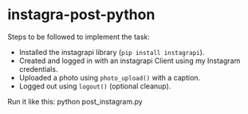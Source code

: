 # instagra-post-python
Steps to be followed to implement the task:
- Installed the instagrapi library (`pip install instagrapi`).
- Created and logged in with an instagrapi Client using my Instagram credentials.
- Uploaded a photo using `photo_upload()` with a caption.
- Logged out using `logout()` (optional cleanup).

Run it like this:
python post_instagram.py
